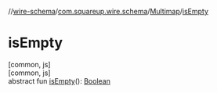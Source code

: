 //[wire-schema](../../../index.md)/[com.squareup.wire.schema](../index.md)/[Multimap](index.md)/[isEmpty](is-empty.md)

# isEmpty

[common, js]\
[common, js]\
abstract fun [isEmpty](is-empty.md)(): [Boolean](https://kotlinlang.org/api/latest/jvm/stdlib/kotlin/-boolean/index.html)
